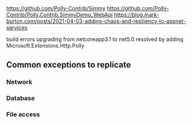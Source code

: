 ##
https://github.com/Polly-Contrib/Simmy
https://github.com/Polly-Contrib/Polly.Contrib.SimmyDemo_WebApi
https://blog.mark-burton.com/posts/2021-04-03-adding-chaos-and-resiliency-to-aspnet-services

build errors upgrading from netcoreapp3.1 to net5.0 resolved by adding Microsoft.Extensions.Http.Polly


## Common exceptions to replicate
### Network


### Database


### File access
